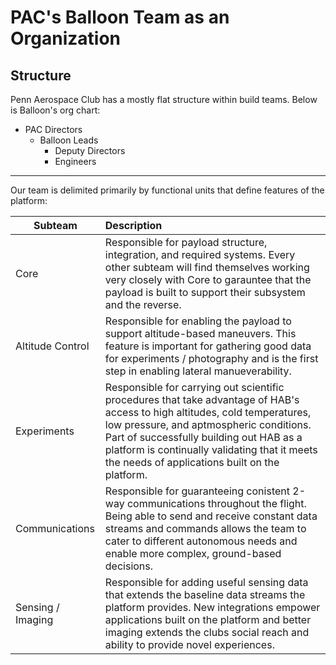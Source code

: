 # PAC's Balloon Team as an Organization
## Structure

Penn Aerospace Club has a mostly flat structure within build teams. Below is Balloon's org chart:

+ PAC Directors
  + Balloon Leads
    + Deputy Directors
    + Engineers
---
Our team is delimited primarily by functional units that define features of the platform:

| Subteam | Description |
| --- | :---------- |
| Core | Responsible for payload structure, integration, and required systems. Every other subteam will find themselves working very closely with Core to garauntee that the payload is built to support their subsystem and the reverse. |
| Altitude Control | Responsible for enabling the payload to support altitude-based maneuvers. This feature is important for gathering good data for experiments / photography and is the first step in enabling lateral manueverability. |
| Experiments | Responsible for carrying out scientific procedures that take advantage of HAB's access to high altitudes, cold temperatures, low pressure, and aptmospheric conditions. Part of successfully building out HAB as a platform is continually validating that it meets the needs of applications built on the platform. |
| Communications | Responsible for guaranteeing conistent 2-way communications throughout the flight. Being able to send and receive constant data streams and commands allows the team to cater to different autonomous needs and enable more complex, ground-based decisions. |
| Sensing / Imaging | Responsible for adding useful sensing data that extends the baseline data streams the platform provides. New integrations empower applications built on the platform and better imaging extends the clubs social reach and ability to provide novel experiences. |

